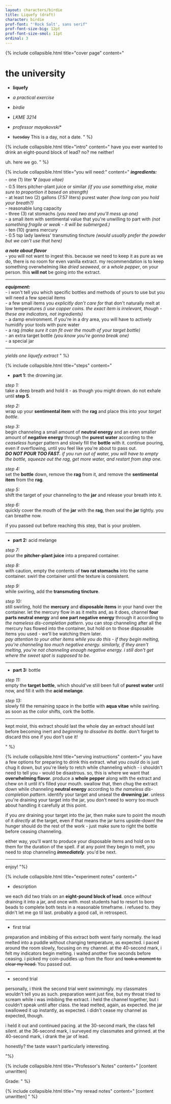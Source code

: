 ```yaml
---
layout: characters/birdie
title: Liquefy (draft)
character: birdie
prof-font: "'Rock Salt', sans serif"
prof-font-size-big: 12pt
prof-font-size-smol: 11pt
ordinal: 3
---
```

{% include collapsible.html title="cover page" content="
# the university

- **liquefy**  
- *a practical exercise*  

- *birdie*  
- *LKME 3214*  
- *professor mayakovski*<span class='note'>*</span>  
- <span><s>tuesday</s> <span class='note'>This is a day, not a date.</span></span>
" %}

{% include collapsible.html title="intro" content="
have you ever wanted to drink an eight-pound block of lead? no? me neither!

uh. here we go.
" %}

{% include collapsible.html title="you will need:" content="
***ingredients:***  
\- one (1) liter **🜉** *(aqua vitae)*  
\- 0.5 liters pitcher-plant juice or similar *(if you use something else, make sure to proportion it based on strength)*  
\- at least two (2) gallons (7.57 liters) purest water *(how long can you hold your breath?)*  
\- reasonable lung capacity  
\- three (3) rat stomachs *(you need two and you'll mess up one)*  
\- a small item with sentimental value that you're unwilling to part with *(not something fragile or weak - it will be submerged.)*  
\- ten (10) grams mercury  
\- 0.5 tsp lady lawless' transmuting tincture *(would usually prefer the powder but we can't use that here)*

***a note about flavor***  
\- you will not want to ingest this. because we need to keep it as pure as we do, there is no room for even vanilla extract. my recommendation is to keep something overwhelming like *dried seaweed*, or a *whole pepper*, on your person. this **will not** be going into the extract.

---

***equipment:***  
\- i won't tell you which specific bottles and methods of yours to use but you will need a few special items  
\- a few small items you *explicitly don't care for* that don't naturally melt at low temperatures *(i use copper coins. the exact item is irrelevant, though - these are indicators, not ingredients)*  
\- a damp environment. if you're in a dry area, you will have to actively humidify your tools with pure water  
\- a rag *(make sure it can fit over the mouth of your target bottle)*  
\- an extra target bottle *(you know you're gonna break one)*  
\- a special jar

---

*yields one liquefy extract*
" %}

{% include collapsible.html title="steps" content="

- **part 1:** the drowning jar.

*step 1:*  
take a deep breath and hold it - as though you might drown. do not exhale until **step 5**.

*step 2:*  
wrap up your **sentimental item** with the **rag** and place this into your *target bottle*.

*step 3:*  
begin channeling a small amount of **neutral energy** and an even smaller amount of **negative energy** through the **purest water** according to the *ceaseless hunger* pattern and slowly fill the **bottle** with it. continue pouring, even if overflowing, until you feel like you're about to pass out.  
***DO NOT POUR TOO FAST.*** *if you run out of water, you will have to empty the bottle, squeeze out the rag, get more water, and restart from step one.*

*step 4:*  
set the **bottle** down, remove the **rag** from it, and remove the **sentimental item** from the **rag**.

*step 5:*  
shift the target of your channeling to the **jar** and release your breath into it.

*step 6:*  
quickly cover the mouth of the **jar** with the **rag**, then seal the **jar** tightly. you can breathe now.  

if you passed out before reaching this step, that is your problem.

---

- **part 2:** acid melange

*step 7:*  
pour the **pitcher-plant juice** into a prepared container.

*step 8:*  
with caution, empty the contents of **two rat stomachs** into the same container. swirl the container until the texture is consistent.

*step 9:*  
while swirling, add the **transmuting tincture**.

*step 10:*  
still swirling, hold the **mercury** and **disposable items** in your hand over the container. let the mercury flow in as it melts and, as it does, channel **four parts neutral energy** and **one part negative energy** through it according to *the nameless dis-completion pattern*. you can stop channeling after all the mercury has flowed into the container, but hold on to those disposable items you used - we'll be watching them later.  
*pay attention to your other items while you do this - if they begin melting, you're channeling too much negative energy. similarly, if they aren't melting, you're not channeling enough negative energy. i still don't get where the sweet spot is supposed to be.*

---

- **part 3:** bottle

*step 11:*  
empty the **target bottle**, which should've still been full of **purest water** until now, and fill it with the **acid melange**.

*step 13:*  
slowly fill the remaining space in the bottle with **aqua vitae** while swirling. as soon as the color shifts, cork the bottle.

---

kept moist, this extract should last the whole day an extract should last before becoming inert and *beginning to dissolve its bottle*. don't forget to discard this one if you don't use it!

" %}

{% include collapsible.html title="serving instructions" content="
you have a few options for preparing to drink this extract. what you *could* do is just chug it down, but you're likely to retch while channeling which - i shouldn't need to tell you - would be disastrous. so, this is where we want that **overwhelming flavor**. produce a **whole pepper** along with the extract and chew on it until it's filled your mouth. swallow that, then chug the extract down while channeling **neutral energy** according to *the nameless dis-completion pattern*. identify your target and unseal the **drowning jar**. unless you're draining your target into the jar, you don't need to worry too much about handling it carefully at this point.

if you *are* draining your target into the jar, then make sure to point the mouth of it *directly* at the target, even if that means the jar turns upside-down! the hunger should do the rest of the work - just make sure to right the bottle before ceasing channeling.

either way, you'll want to produce your disposable items and hold on to them for the duration of the spell. if at any point they begin to melt, you need to stop channeling ***immediately***. you'd be next.

---

enjoy!
"%}

{% include collapsible.html title="experiment notes" content="
- description

we each did two trials on an **eight-pound block of lead**. once *without* draining it into a jar, and once *with*. most students had to resort to boro beads to complete both tests in a reasonable timeframe. i refused to. they didn't let me go til last. probably a good call, in retrospect.

---

- first trial

preparation and imbibing of this extract both went fairly normally. the lead melted into a puddle without changing temperature, as expected. i paced around the room slowly, focusing on my channel. at the 40-second mark, i felt my indicators begin melting. i waited another five seconds before ceasing. i picked my coin-puddles up from the floor and <s>took a moment to clear my head.</s> <span class="note">You passed out.</span>

---

- second trial

personally, i think the second trial went swimmingly. my classmates wouldn't tell you as such. preparation went just fine, but my throat tried to scream while i was imbibing the extract. i held the channel together, but i couldn't speak until after class. the lead melted, again, as expected. the jar swallowed it up instantly, as expected. i didn't cease my channel as expected, though.

i held it out and continued pacing. at the 30-second mark, the class fell silent. at the 36-second mark, i surveyed my classmates and grinned. at the 40-second mark, i drank the jar of lead.

honestly? the taste wasn't particularly interesting.

"%}

{% include collapsible.html title="<span class='note'>Professor's Notes</span>" content="
<span class='note'>[content unwritten]

<span class='underline note'>Grade:
" %}

{% include collapsible.html title="<span class='reread'>my reread notes</span>" content="
<span class='reread'>[content unwritten]
" %}